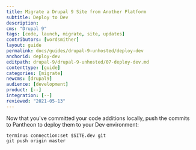 ```yaml
---
title: Migrate a Drupal 9 Site from Another Platform
subtitle: Deploy to Dev
description: 
cms: "Drupal 9"
tags: [code, launch, migrate, site, updates]
contributors: [wordsmither]
layout: guide
permalink: docs/guides/drupal-9-unhosted/deploy-dev
anchorid: deploy-dev
editpath: drupal-9/drupal-9-unhosted/07-deploy-dev.md
contenttype: [guide]
categories: [migrate]
newcms: [drupal9]
audience: [development]
product: [--]
integration: [--]
reviewed: "2021-05-13"
---
```


Now that you've committed your code additions locally, push the commits to Pantheon to deploy them to your Dev environment:

```bash{promptUser: user}
terminus connection:set $SITE.dev git
git push origin master
```
